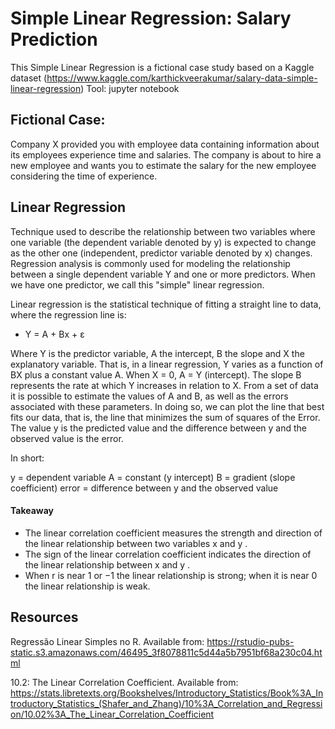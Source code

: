 # Simple Linear Regression: Salary Prediction

This Simple Linear Regression is a fictional case study based on a Kaggle dataset (https://www.kaggle.com/karthickveerakumar/salary-data-simple-linear-regression)
Tool: jupyter notebook

## Fictional Case:

Company X provided you with employee data containing information about its employees experience time and salaries. The company is about to hire a new employee and wants you to estimate the salary for the new employee considering the time of experience.

## Linear Regression 

Technique used to describe the relationship between two variables where one variable (the dependent variable denoted by y) is expected to change as the other one (independent,  predictor variable denoted by x) changes. Regression analysis is commonly used for modeling the relationship between a single dependent variable Y and one or more predictors.  When we have one predictor, we call this "simple" linear regression.

Linear regression is the statistical technique of fitting a straight line to data, where the regression line is: 
* Y = A + Bx + ε 
 
Where Y is the predictor variable, A the intercept, B the slope and X the explanatory variable. That is, in a linear regression, Y varies as a function of BX plus a constant value A. When X = 0, A = Y (intercept). The slope B represents the rate at which Y increases in relation to X. From a set of data it is possible to estimate the values of A and B, as well as the errors associated with these parameters. In doing so, we can plot the line that best fits our data, that is, the line that minimizes the sum of squares of the Error.  The value y is the predicted value and the difference between y and the observed value is the error.

In short:

y = dependent variable
A = constant (y intercept) 
B = gradient (slope coefficient)
error = difference between y and the observed value 

#### Takeaway

* The linear correlation coefficient measures the strength and direction of the linear relationship between two variables  x  and  y .
* The sign of the linear correlation coefficient indicates the direction of the linear relationship between  x  and  y .
* When  r  is near  1  or  −1  the linear relationship is strong; when it is near  0  the linear relationship is weak.

## Resources 

Regressão Linear Simples no R. Available from: https://rstudio-pubs-static.s3.amazonaws.com/46495_3f8078811c5d44a5b7951bf68a230c04.html

10.2: The Linear Correlation Coefficient. Available from: https://stats.libretexts.org/Bookshelves/Introductory_Statistics/Book%3A_Introductory_Statistics_(Shafer_and_Zhang)/10%3A_Correlation_and_Regression/10.02%3A_The_Linear_Correlation_Coefficient
